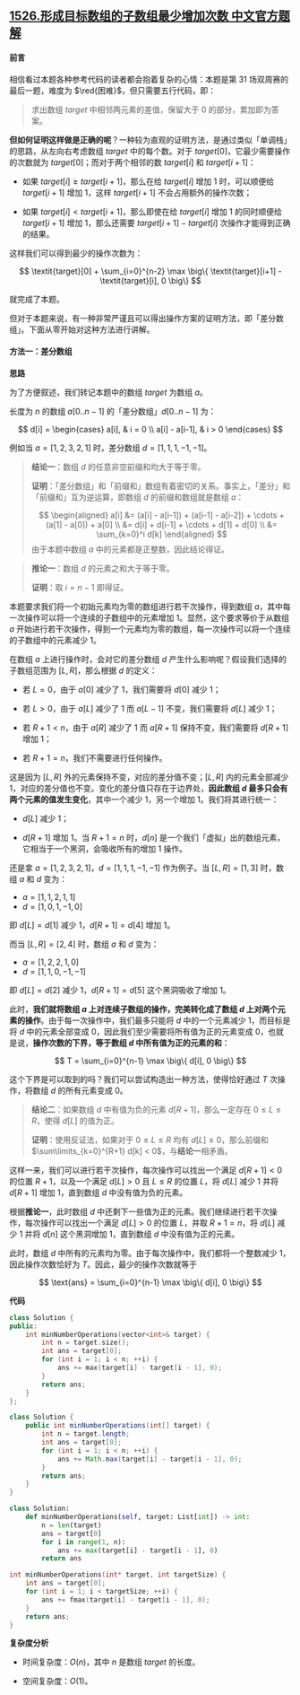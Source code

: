 ## [1526.形成目标数组的子数组最少增加次数 中文官方题解](https://leetcode.cn/problems/minimum-number-of-increments-on-subarrays-to-form-a-target-array/solutions/100000/xing-cheng-mu-biao-shu-zu-de-zi-shu-zu-zui-shao-ze)
#### 前言

相信看过本题各种参考代码的读者都会抱着复杂的心情：本题是第 31 场双周赛的最后一题，难度为 $\red{困难}$，但只需要五行代码，即：

> 求出数组 $\textit{target}$ 中相邻两元素的差值，保留大于 $0$ 的部分，累加即为答案。

**但如何证明这样做是正确的呢**？一种较为直观的证明方法，是通过类似「单调栈」的思路，从左向右考虑数组 $\textit{target}$ 中的每个数。对于 $\textit{target}[0]$，它最少需要操作的次数就为 $\textit{target}[0]$；而对于两个相邻的数 $\textit{target}[i]$ 和 $\textit{target}[i+1]$：

- 如果 $\textit{target}[i] \geq \textit{target}[i+1]$，那么在给 $\textit{target}[i]$ 增加 $1$ 时，可以顺便给 $\textit{target}[i+1]$ 增加 $1$，这样 $\textit{target}[i+1]$ 不会占用额外的操作次数；

- 如果 $\textit{target}[i] < \textit{target}[i+1]$，那么即使在给 $\textit{target}[i]$ 增加 $1$ 的同时顺便给 $\textit{target}[i+1]$ 增加 $1$，那么还需要 $\textit{target}[i+1] - \textit{target}[i]$ 次操作才能得到正确的结果。

这样我们可以得到最少的操作次数为：

$$
\textit{target}[0] + \sum_{i=0}^{n-2} \max \big\{ \textit{target}[i+1] - \textit{target}[i], 0 \big\}
$$

就完成了本题。

但对于本题来说，有一种非常严谨且可以得出操作方案的证明方法，即「差分数组」。下面从零开始对这种方法进行讲解。

#### 方法一：差分数组

**思路**

为了方便叙述，我们转记本题中的数组 $\textit{target}$ 为数组 $a$。

长度为 $n$ 的数组 $a[0 .. n-1]$ 的「差分数组」$d[0 .. n-1]$ 为：

$$
d[i] = \begin{cases}
a[i], & i = 0 \\
a[i] - a[i-1], & i > 0
\end{cases}
$$

例如当 $a = [1, 2, 3, 2, 1]$ 时，差分数组 $d = [1, 1, 1, -1, -1]$。

> **结论一**：数组 $d$ 的任意非空前缀和均大于等于零。
>
> **证明**：「差分数组」和「前缀和」数组有着密切的关系。事实上，「差分」和「前缀和」互为逆运算，即数组 $d$ 的前缀和数组就是数组 $a$：
> 
> $$
\begin{aligned}
a[i] &= (a[i] - a[i-1]) + (a[i-1] - a[i-2]) + \cdots + (a[1] - a[0]) + a[0] \\
&= d[i] + d[i-1] + \cdots + d[1] + d[0] \\
&= \sum_{k=0}^i d[k]
\end{aligned}
> $$
> 由于本题中数组 $a$ 中的元素都是正整数，因此结论得证。

> **推论一**：数组 $d$ 的元素之和大于等于零。
>
> **证明**：取 $i=n-1$ 即得证。

本题要求我们将一个初始元素均为零的数组进行若干次操作，得到数组 $a$，其中每一次操作可以将一个连续的子数组中的元素增加 $1$。显然，这个要求等价于从数组 $a$ 开始进行若干次操作，得到一个元素均为零的数组，每一次操作可以将一个连续的子数组中的元素减少 $1$。

在数组 $a$ 上进行操作时，会对它的差分数组 $d$ 产生什么影响呢？假设我们选择的子数组范围为 $[L, R]$，那么根据 $d$ 的定义：

- 若 $L=0$，由于 $a[0]$ 减少了 $1$，我们需要将 $d[0]$ 减少 $1$；

- 若 $L>0$，由于 $a[L]$ 减少了 $1$ 而 $a[L-1]$ 不变，我们需要将 $d[L]$ 减少 $1$；

- 若 $R+1 < n$，由于 $a[R]$ 减少了 $1$ 而 $a[R+1]$ 保持不变，我们需要将 $d[R+1]$ 增加 $1$；

- 若 $R+1 = n$，我们不需要进行任何操作。

这是因为 $[L, R]$ 外的元素保持不变，对应的差分值不变；$[L, R]$ 内的元素全部减少 $1$，对应的差分值也不变。变化的差分值只存在于边界处，**因此数组 $d$ 最多只会有两个元素的值发生变化**，其中一个减少 $1$，另一个增加 $1$。我们将其进行统一：

- $d[L]$ 减少 $1$；

- $d[R+1]$ 增加 $1$。当 $R+1=n$ 时，$d[n]$ 是一个我们「虚拟」出的数组元素，它相当于一个黑洞，会吸收所有的增加 $1$ 操作。

还是拿 $a = [1, 2, 3, 2, 1]$，$d = [1, 1, 1, -1, -1]$ 作为例子。当 $[L, R] = [1, 3]$ 时，数组 $a$ 和 $d$ 变为：

- $a = [1, 1, 2, 1, 1]$
- $d = [1, 0, 1, -1, 0]$

即 $d[L]=d[1]$ 减少 $1$，$d[R+1]=d[4]$ 增加 $1$。

而当 $[L, R] = [2, 4]$ 时，数组 $a$ 和 $d$ 变为：

- $a = [1, 2, 2, 1, 0]$
- $d = [1, 1, 0, -1, -1]$

即 $d[L]=d[2]$ 减少 $1$，$d[R+1]=d[5]$ 这个黑洞吸收了增加 $1$。

此时，**我们就将数组 $a$ 上对连续子数组的操作，完美转化成了数组 $d$ 上对两个元素的操作**。由于每一次操作中，我们最多只能将 $d$ 中的一个元素减少 $1$，而目标是将 $d$ 中的元素全部变成 $0$，因此我们至少需要将所有值为正的元素变成 $0$，也就是说，**操作次数的下界，等于数组 $d$ 中所有值为正的元素的和**：

$$
T = \sum_{i=0}^{n-1} \max \big\{ d[i], 0 \big\}
$$

这个下界是可以取到的吗？我们可以尝试构造出一种方法，使得恰好通过 $T$ 次操作，将数组 $d$ 的所有元素变成 $0$。

> **结论二**：如果数组 $d$ 中有值为负的元素 $d[R+1]$，那么一定存在 $0 \leq L \leq R$，使得 $d[L]$ 的值为正。
>
> **证明**：使用反证法，如果对于 $0 \leq L \leq R$ 均有 $d[L] \leq 0$，那么前缀和 $\sum\limits_{k=0}^{R+1} d[k] < 0$，与**结论一**相矛盾。

这样一来，我们可以进行若干次操作，每次操作可以找出一个满足 $d[R+1] < 0$ 的位置 $R+1$，以及一个满足 $d[L] > 0$ 且 $L \leq R$ 的位置 $L$，将 $d[L]$ 减少 $1$ 并将 $d[R+1]$ 增加 $1$，直到数组 $d$ 中没有值为负的元素。

根据**推论一**，此时数组 $d$ 中还剩下一些值为正的元素。我们继续进行若干次操作，每次操作可以找出一个满足 $d[L] > 0$ 的位置 $L$，并取 $R+1=n$，将 $d[L]$ 减少 $1$ 并将 $d[n]$ 这个黑洞增加 $1$，直到数组 $d$ 中没有值为正的元素。

此时，数组 $d$ 中所有的元素均为零。由于每次操作中，我们都将一个整数减少 $1$，因此操作次数恰好为 $T$。因此，最少的操作次数就等于

$$
\text{ans} = \sum_{i=0}^{n-1} \max \big\{ d[i], 0 \big\}
$$

**代码**

```C++ [sol1-C++]
class Solution {
public:
    int minNumberOperations(vector<int>& target) {
        int n = target.size();
        int ans = target[0];
        for (int i = 1; i < n; ++i) {
            ans += max(target[i] - target[i - 1], 0);
        }
        return ans;
    }
};
```

```Java [sol1-Java]
class Solution {
    public int minNumberOperations(int[] target) {
        int n = target.length;
        int ans = target[0];
        for (int i = 1; i < n; ++i) {
            ans += Math.max(target[i] - target[i - 1], 0);
        }
        return ans;
    }
}
```

```Python [sol1-Python3]
class Solution:
    def minNumberOperations(self, target: List[int]) -> int:
        n = len(target)
        ans = target[0]
        for i in range(1, n):
            ans += max(target[i] - target[i - 1], 0)
        return ans
```

```C [sol1-C]
int minNumberOperations(int* target, int targetSize) {
    int ans = target[0];
    for (int i = 1; i < targetSize; ++i) {
        ans += fmax(target[i] - target[i - 1], 0);
    }
    return ans;
}
```

**复杂度分析**

- 时间复杂度：$O(n)$，其中 $n$ 是数组 $\textit{target}$ 的长度。

- 空间复杂度：$O(1)$。